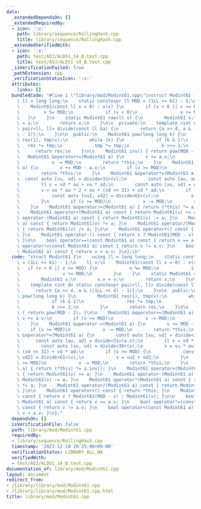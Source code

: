 ```yaml
---
data:
  _extendedDependsOn: []
  _extendedRequiredBy:
  - icon: ':x:'
    path: library/sequence/RollingHash.cpp
    title: library/sequence/RollingHash.cpp
  _extendedVerifiedWith:
  - icon: ':x:'
    path: test/AOJ/ALDS1_14_B.test.cpp
    title: test/AOJ/ALDS1_14_B.test.cpp
  _isVerificationFailed: true
  _pathExtension: cpp
  _verificationStatusIcon: ':x:'
  attributes:
    links: []
  bundledCode: "#line 1 \"library/mod/Modint61.cpp\"\nstruct Modint61 {\n    using\
    \ ll = long long;\n    static constexpr ll MOD = (1LL << 61) - 1;\n    ll v;\n\
    \    Modint61(const ll x = 0) : v(x) {\n        if (v < 0 || v >= MOD) {\n   \
    \         v %= MOD;\n            if (v < 0)\n                v += MOD;\n     \
    \   }\n    }\n    static Modint61 raw(ll v) {\n        Modint61 x;\n        x.v\
    \ = v;\n        return x;\n    }\n\n  private:\n    template <int d> static constexpr\
    \ pair<ll, ll> divide(const ll &a) {\n        return {a >> d, a & ((1LL << d)\
    \ - 1)};\n    }\n\n  public:\n    Modint61 pow(long long k) {\n        Modint61\
    \ res(1), tmp(v);\n        while (k) {\n            if (k & 1)\n             \
    \   res *= tmp;\n            tmp *= tmp;\n            k >>= 1;\n        }\n  \
    \      return res;\n    }\n\n    Modint61 inv() { return pow(MOD - 2); }\n\n \
    \   Modint61 &operator+=(Modint61 a) {\n        v += a.v;\n        if (v >= MOD)\n\
    \            v -= MOD;\n        return *this;\n    }\n    Modint61 &operator-=(Modint61\
    \ a) {\n        v += MOD - a.v;\n        if (v >= MOD)\n            v -= MOD;\n\
    \        return *this;\n    }\n    Modint61 &operator*=(Modint61 a) {\n      \
    \  const auto [vu, vd] = divide<31>(v);\n        const auto [au, ad] = divide<31>(a.v);\n\
    \        ll x = vd * au + vu * ad;\n        const auto [xu, xd] = divide<30>(x);\n\
    \        v = vu * au * 2 + xu + (xd << 31) + vd * ad;\n        if (v >= MOD) {\n\
    \            const auto [vu2, vd2] = divide<61>(v);\n            v = vu2 + vd2;\n\
    \        }\n        if (v >= MOD)\n            v -= MOD;\n        return *this;\n\
    \    }\n    Modint61 &operator/=(Modint61 a) { return (*this) *= a.inv(); }\n\
    \    Modint61 operator+(Modint61 a) const { return Modint61(v) += a; }\n    Modint61\
    \ operator-(Modint61 a) const { return Modint61(v) -= a; }\n    Modint61 operator*(Modint61\
    \ a) const { return Modint61(v) *= a; }\n    Modint61 operator/(Modint61 a) const\
    \ { return Modint61(v) /= a; }\n\n    Modint61 operator+() const { return *this;\
    \ }\n    Modint61 operator-() const { return v ? Modint61(MOD - v) : Modint61(v);\
    \ }\n\n    bool operator==(const Modint61 a) const { return v == a.v; }\n    bool\
    \ operator!=(const Modint61 a) const { return v != a.v; }\n    bool operator<(const\
    \ Modint61 a) const { return v < a.v; }\n};\n"
  code: "struct Modint61 {\n    using ll = long long;\n    static constexpr ll MOD\
    \ = (1LL << 61) - 1;\n    ll v;\n    Modint61(const ll x = 0) : v(x) {\n     \
    \   if (v < 0 || v >= MOD) {\n            v %= MOD;\n            if (v < 0)\n\
    \                v += MOD;\n        }\n    }\n    static Modint61 raw(ll v) {\n\
    \        Modint61 x;\n        x.v = v;\n        return x;\n    }\n\n  private:\n\
    \    template <int d> static constexpr pair<ll, ll> divide(const ll &a) {\n  \
    \      return {a >> d, a & ((1LL << d) - 1)};\n    }\n\n  public:\n    Modint61\
    \ pow(long long k) {\n        Modint61 res(1), tmp(v);\n        while (k) {\n\
    \            if (k & 1)\n                res *= tmp;\n            tmp *= tmp;\n\
    \            k >>= 1;\n        }\n        return res;\n    }\n\n    Modint61 inv()\
    \ { return pow(MOD - 2); }\n\n    Modint61 &operator+=(Modint61 a) {\n       \
    \ v += a.v;\n        if (v >= MOD)\n            v -= MOD;\n        return *this;\n\
    \    }\n    Modint61 &operator-=(Modint61 a) {\n        v += MOD - a.v;\n    \
    \    if (v >= MOD)\n            v -= MOD;\n        return *this;\n    }\n    Modint61\
    \ &operator*=(Modint61 a) {\n        const auto [vu, vd] = divide<31>(v);\n  \
    \      const auto [au, ad] = divide<31>(a.v);\n        ll x = vd * au + vu * ad;\n\
    \        const auto [xu, xd] = divide<30>(x);\n        v = vu * au * 2 + xu +\
    \ (xd << 31) + vd * ad;\n        if (v >= MOD) {\n            const auto [vu2,\
    \ vd2] = divide<61>(v);\n            v = vu2 + vd2;\n        }\n        if (v\
    \ >= MOD)\n            v -= MOD;\n        return *this;\n    }\n    Modint61 &operator/=(Modint61\
    \ a) { return (*this) *= a.inv(); }\n    Modint61 operator+(Modint61 a) const\
    \ { return Modint61(v) += a; }\n    Modint61 operator-(Modint61 a) const { return\
    \ Modint61(v) -= a; }\n    Modint61 operator*(Modint61 a) const { return Modint61(v)\
    \ *= a; }\n    Modint61 operator/(Modint61 a) const { return Modint61(v) /= a;\
    \ }\n\n    Modint61 operator+() const { return *this; }\n    Modint61 operator-()\
    \ const { return v ? Modint61(MOD - v) : Modint61(v); }\n\n    bool operator==(const\
    \ Modint61 a) const { return v == a.v; }\n    bool operator!=(const Modint61 a)\
    \ const { return v != a.v; }\n    bool operator<(const Modint61 a) const { return\
    \ v < a.v; }\n};"
  dependsOn: []
  isVerificationFile: false
  path: library/mod/Modint61.cpp
  requiredBy:
  - library/sequence/RollingHash.cpp
  timestamp: '2023-12-10 20:25:08+09:00'
  verificationStatus: LIBRARY_ALL_WA
  verifiedWith:
  - test/AOJ/ALDS1_14_B.test.cpp
documentation_of: library/mod/Modint61.cpp
layout: document
redirect_from:
- /library/library/mod/Modint61.cpp
- /library/library/mod/Modint61.cpp.html
title: library/mod/Modint61.cpp
---
```

